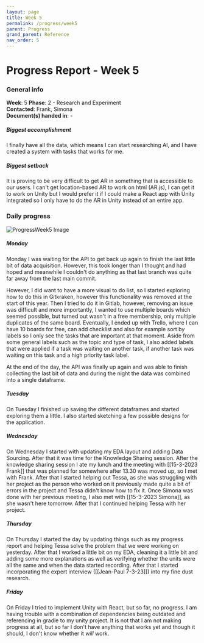 ```yaml
---
layout: page
title: Week 5
permalink: /progress/week5
parent: Progress
grand_parent: Reference
nav_order: 5
---
```

# Progress Report - Week 5

### General info
**Week**: 5
**Phase**: 2 - Research and Experiment  
**Contacted**: Frank, Simona  
**Document(s) handed in**: -

##### Biggest accomplishment
I finally have all the data, which means I can start researching AI, and I have created a system with tasks that works for me.

##### Biggest setback
It is proving to be very difficult to get AR in something that is accessible to our users. I can't get location-based AR to work on html (AR.js), I can get it to work on Unity but I would prefer it if I could make a React app with Unity integrated so I only have to do the AR in Unity instead of an entire app.

### Daily progress
![ProgressWeek5 Image](/assets/Week5-progress.png)

##### Monday
Monday I was waiting for the API to get back up again to finish the last little bit of data acquisition. However, this took longer than I thought and had hoped and meanwhile I couldn't do anything as that last branch was quite far away from the last main commit. 

However, I did want to have a more visual to do list, so I started exploring how to do this in Gitkraken, however this functionality was removed at the start of this year. Then I tried to do it in Gitlab, however, removing an issue was difficult and more importantly, I wanted to use multiple boards which seemed possible, but turned out wasn't in a free membership, only multiple duplicates of the same board. Eventually, I ended up with Trello, where I can have 10 boards for free, can add checklist and also for example sort by labels so I only see the tasks that are important at that moment. Aside from some general labels such as the topic and type of task, I also added labels that were applied if a task was waiting on another task, if another task was waiting on this task and a high priority task label.

At the end of the day, the API was finally up again and was able to finish collecting the last bit of data and during the night the data was combined into a single dataframe. 

##### Tuesday
On Tuesday I finished up saving the different dataframes and started exploring them a little. I also started sketching a few possible designs for the application. 

##### Wednesday
On Wednesday I started with updating my EDA layout and adding Data Sourcing. After that it was time for the Knowledge Sharing session. After the knowledge sharing session I ate my lunch and the meeting with [[15-3-2023 Frank]] that was planned for somewhere after 13.30 was moved up, so I met with Frank. After that I started helping out Tessa, as she was struggling with her project as the person who worked on it previously made quite a bit of errors in the project and Tessa didn't know how to fix it. Once Simona was done with her previous meeting, I also met with [[15-3-2023 Simona]], as she wasn't here tomorrow. After that I continued helping Tessa with her project.

##### Thursday
On Thursday I started the day by updating things such as my progress report and helping Tessa solve the problem that we were working on yesterday. After that I worked a little bit on my EDA, cleaning it a little bit and adding some more explanations as well as verifying whether the units were all the same and when the data started recording. After that I started incorporating the expert interview ([[Jean-Paul 7-3-23]]) into my fine dust research.

##### Friday
On Friday I tried to implement Unity with React, but so far, no progress. I am having trouble with a combination of dependencies being outdated and referencing in gradle to my unity project. It is not that I am not making progress at all, but so far I don't have anything that works yet and though it should, I don't know whether it *will* work.

